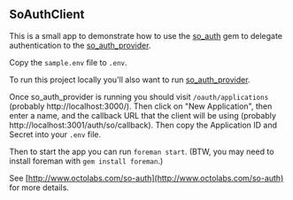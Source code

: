 ## SoAuthClient

This is a small app to demonstrate how to use the
[so_auth](https://github.com/jagthedrummer/so_auth) gem to delegate
authentication to the
[so_auth_provider](https://github.com/jagthedrummer/so_auth_provider).

Copy the `sample.env` file to `.env`.

To run this project locally you'll also want to run [so_auth_provider](https://github.com/jagthedrummer/so_auth_provider).

Once so_auth_provider is running you should visit `/oauth/applications`
(probably http://localhost:3000/).  Then click on "New Application",
then enter a name, and the callback URL that the client will be using
(probably http://localhost:3001/auth/so/callback).  Then copy the
Application ID and Secret into your `.env` file.

Then to start the app you can run `foreman start`.  (BTW, you may need
to install foreman with `gem install foreman`.)

See [http://www.octolabs.com/so-auth](http://www.octolabs.com/so-auth)
for more details.

